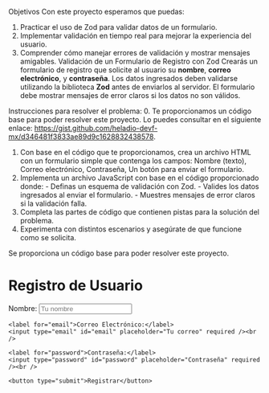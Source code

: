 Objetivos
Con este proyecto esperamos que puedas:

1. Practicar el uso de Zod para validar datos de un formulario.
2. Implementar validación en tiempo real para mejorar la experiencia del usuario.
3. Comprender cómo manejar errores de validación y mostrar mensajes amigables.
   Validación de un Formulario de Registro con Zod
   Crearás un formulario de registro que solicite al usuario su **nombre**, **correo electrónico**, y **contraseña**. Los datos ingresados deben validarse utilizando la biblioteca **Zod** antes de enviarlos al servidor. El formulario debe mostrar mensajes de error claros si los datos no son válidos.

Instrucciones para resolver el problema: 0. Te proporcionamos un código base para poder resolver este proyecto. Lo puedes consultar en el siguiente enlace: https://gist.github.com/heladio-devf-mx/d346481f3833ae89d9c1628832438578.

1. Con base en el código que te proporcionamos, crea un archivo HTML con un formulario simple que contenga los campos: Nombre (texto), Correo electrónico, Contraseña, Un botón para enviar el formulario.
2. Implementa un archivo JavaScript con base en el código proporcionado donde: - Definas un esquema de validación con Zod. - Valides los datos ingresados al enviar el formulario. - Muestres mensajes de error claros si la validación falla.
3. Completa las partes de código que contienen pistas para la solución del problema.
4. Experimenta con distintos escenarios y asegúrate de que funcione como se solicita.

Se proporciona un código base para poder resolver este proyecto.

<!DOCTYPE html>
<html lang="es">
<head>
  <meta charset="UTF-8">
  <meta name="viewport" content="width=device-width, initial-scale=1.0">
  <title>Validación con Zod</title>
  <script src="https://cdn.jsdelivr.net/npm/zod@3.21.4/lib/index.umd.min.js"></script>
</head>
<body>
  <h1>Registro de Usuario</h1>
  <form id="registerForm">
    <label for="name">Nombre:</label>
    <input type="text" id="name" placeholder="Tu nombre" required /><br />

    <label for="email">Correo Electrónico:</label>
    <input type="email" id="email" placeholder="Tu correo" required /><br />

    <label for="password">Contraseña:</label>
    <input type="password" id="password" placeholder="Contraseña" required /><br />

    <button type="submit">Registrar</button>

  </form>

  <p id="errors" style="color: red;"></p>

  <script>
    // Importamos Zod
    const { z } = window.Zod;

    // Esquema para validar los datos del formulario
    const registerSchema = z.object({
      // PISTA: Define que el nombre debe ser una cadena no vacía.

      // PISTA: Valida que el correo tenga el formato correcto.

      // PISTA: La contraseña debe tener al menos 6 caracteres.

    });

    document.getElementById("registerForm").addEventListener("submit", (event) => {
      event.preventDefault();
      
      // Capturamos los valores ingresados
      const formData = {
        name: document.getElementById("name").value,
        email: document.getElementById("email").value,
        password: document.getElementById("password").value,
      };

      try {
        // PISTA: Usa el método correcto de Zod para validar el esquema.
        //registerSchema.___?___(formData);
        alert("¡Registro exitoso!");
      } catch (error) {
        // PISTA: Muestra los mensajes de error en la página.
        document.getElementById("errors").textContent = error.errors.map(e => e.message).join(", ");
      }
    });
  </script>
</body>
</html>
